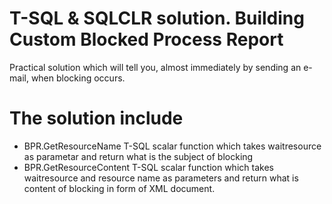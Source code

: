 # T-SQL & SQLCLR solution. Building Custom Blocked Process Report

Practical solution which will tell you, almost immediately by sending an e-mail, when blocking occurs. 

# The solution include 

- BPR.GetResourceName T-SQL scalar function which takes waitresource as parametar and return what is the subject of blocking
- BPR.GetResourceContent T-SQL scalar function which takes waitresource and resource name as parameters and return what is content of blocking in form of XML document. 
